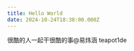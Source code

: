 ```yaml
---
title: Hello World
date: 2024-10-24T18:38:00.000Z
---
```

[](https://hexo.io/docs/one-command-deployment.html)很酷的人一起干很酷的事@易炜涵 teapot1de
